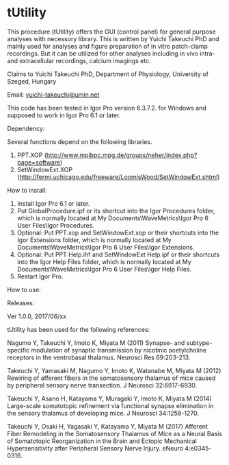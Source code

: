 # tUtility
This procedure (tUtility) offers the GUI (control panel) for general purpose analyses with necessory library.
This is written by Yuichi Takeuchi PhD and mainly used for analyses and figure preparation of in vitro patch-clamp recordings.
But it can be utilized for other analyses including in vivo intra- and extracellular recordings, calcium imagings etc.


Claims to Yuichi Takeuchi PhD, Department of Physiology, University of Szeged, Hungary

Email: yuichi-takeuchi@umin.net

This code has been tested in Igor Pro version 6.3.7.2. for Windows and supposed to work in Igor Pro 6.1 or later.

Dependency:

Several functions depend on the following libraries.
1. PPT.XOP (http://www.mpibpc.mpg.de/groups/neher/index.php?page=software)
2. SetWindowExt.XOP (http://fermi.uchicago.edu/freeware/LoomisWood/SetWindowExt.shtml)

How to install:
1. Install Igor Pro 6.1 or later.
2. Put GlobalProcedure.ipf or its shortcut into the Igor Procedures folder, which is normally located at My Documents\WaveMetrics\Igor Pro 6 User Files\Igor Procedures.
3. Optional: Put PPT.xop and SetWindowExt.xop or their shortcuts into the Igor Extensions folder, which is normally located at My Documents\WaveMetrics\Igor Pro 6 User Files\Igor Extensions.
4. Optional: Put PPT Help.ihf and SetWindowExt Help.ipf or their shortcuts into the Igor Help Files folder, which is normally located at My Documents\WaveMetrics\Igor Pro 6 User Files\Igor Help Files.
5. Restart Igor Pro.

How to use:



Releases:

Ver 1.0.0, 2017/06/xx

tUtility has been used for the following references:

Nagumo Y, Takeuchi Y, Imoto K, Miyata M (2011) Synapse- and subtype-specific modulation of synaptic transmission by nicotinic acetylcholine receptors in the ventrobasal thalamus. Neurosci Res 69:203-213.

Takeuchi Y, Yamasaki M, Nagumo Y, Imoto K, Watanabe M, Miyata M (2012) Rewiring of afferent fibers in the somatosensory thalamus of mice caused by peripheral sensory nerve transection. J Neurosci 32:6917-6930.

Takeuchi Y, Asano H, Katayama Y, Muragaki Y, Imoto K, Miyata M (2014) Large-scale somatotopic refinement via functional synapse elimination in the sensory thalamus of developing mice. J Neurosci 34:1258-1270.

Takeuchi Y, Osaki H, Yagasaki Y, Katayama Y, Miyata M (2017) Afferent Fiber Remodeling in the Somatosensory Thalamus of Mice as a Neural Basis of Somatotopic Reorganization in the Brain and Ectopic Mechanical Hypersensitivity after Peripheral Sensory Nerve Injury. eNeuro 4:e0345-0316.



